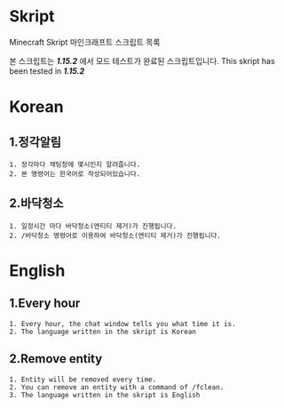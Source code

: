 # Skript
Minecraft Skript
마인크래프트 스크립트 목록

본 스크립트는 **_1.15.2_** 에서 모드 테스트가 완료된 스크립트입니다.
This skript has been tested in **_1.15.2_**


# Korean
## 1.정각알림
```
1. 정각마다 채팅창에 몇시인지 알려줍니다.
2. 본 명령어는 한국어로 작성되어있습니다.
```
## 2.바닥청소
```
1. 일정시간 마다 바닥청소(엔티티 제거)가 진행됩니다.
2. /바닥청소 명령어로 이용하여 바닥청소(엔티티 제거)가 진행됩니다.
```
# English
## 1.Every hour
```
1. Every hour, the chat window tells you what time it is.
2. The language written in the skript is Korean
```
## 2.Remove entity
```
1. Entity will be removed every time.
2. You can remove an entity with a command of /fclean.
3. The language written in the skript is English
```

